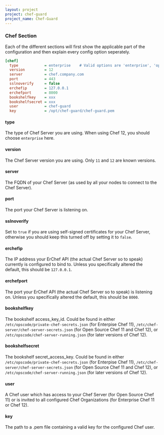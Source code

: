 ```yaml
---
layout: project
project: chef-guard
project_name: Chef-Guard
---
```


### Chef Section
Each of the different sections will first show the applicable part of the configuration and then explain every config option seperately.

~~~ ini
[chef]
  type            = enterprise    # Valid options are 'enterprise', 'opensource' and 'goiardi'
  version         = 12
  server          = chef.company.com
  port            = 443
  sslnoverify     = false
  erchefip        = 127.0.0.1
  erchefport      = 8000
  bookshelfkey    = xxx
  bookshelfsecret = xxx
  user            = chef-guard
  key             = /opt/chef-guard/chef-guard.pem
~~~

#### type
The type of Chef Server you are using. When using Chef 12, you should choose `enterprise` here.

#### version
The Chef Server version you are using. Only `11` and `12` are known versions.

#### server
The FQDN of your Chef Server (as used by all your nodes to connect to the Chef Server).

#### port
The port your Chef Server is listening on.

#### sslnoverify
Set to `true` if you are using self-signed certificates for your Chef Server, otherwise you should keep this turned off by setting it to `false`.

#### erchefip
The IP address your ErChef API (the actual Chef Server so to speak) currently is configured to bind to. Unless you specifically altered the default, this should be `127.0.0.1`.

#### erchefport
The port your ErChef API (the actual Chef Server so to speak) is listening on. Unless you specifically altered the default, this should be `8000`.

#### bookshelfkey
The bookshelf access_key_id. Could be found in either `/etc/opscode/private-chef-secrets.json` (for Enterpise Chef 11), `/etc/chef-server/chef-server-secrets.json` (for Open Source Chef 11 and Chef 12), or `/etc/opscode/chef-server-running.json` (for later versions of Chef 12).

#### bookshelfsecret
The bookshelf secret_access_key. Could be found in either `/etc/opscode/private-chef-secrets.json` (for Enterpise Chef 11), `/etc/chef-server/chef-server-secrets.json` (for Open Source Chef 11 and Chef 12), or `/etc/opscode/chef-server-running.json` (for later versions of Chef 12).

#### user
A Chef user which has access to your Chef Server (for Open Source Chef 11) or is invited to all configured Chef Organizations (for Enterprise Chef 11 or Chef 12).

#### key
The path to a .pem file containing a valid key for the configured Chef user.
